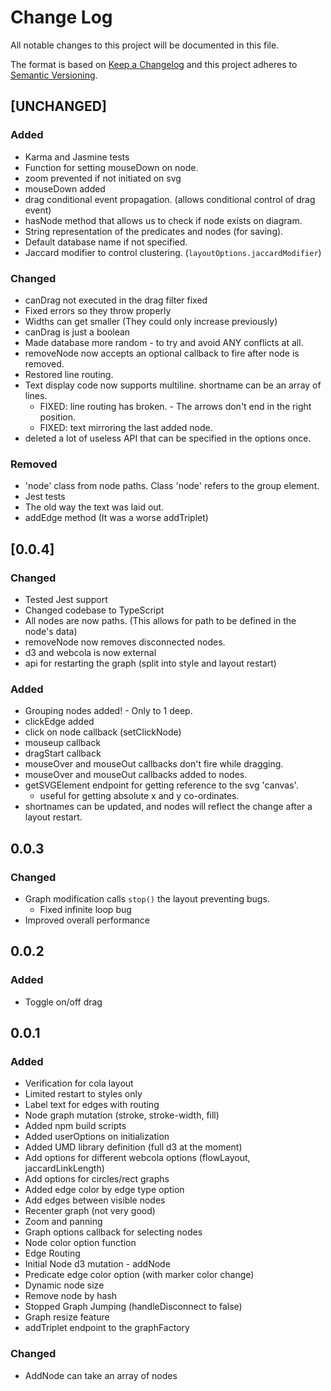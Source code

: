 # Change Log
All notable changes to this project will be documented in this file.

The format is based on [Keep a Changelog](http://keepachangelog.com/)
and this project adheres to [Semantic Versioning](http://semver.org/).

## [UNCHANGED]

### Added

 - Karma and Jasmine tests
 - Function for setting mouseDown on node.
 - zoom prevented if not initiated on svg
 - mouseDown added
 - drag conditional event propagation. (allows conditional control of drag event)
 - hasNode method that allows us to check if node exists on diagram.
 - String representation of the predicates and nodes (for saving).
 - Default database name if not specified.
 - Jaccard modifier to control clustering. (`layoutOptions.jaccardModifier`)

### Changed

 - canDrag not executed in the drag filter fixed
 - Fixed errors so they throw properly
 - Widths can get smaller (They could only increase previously)
 - canDrag is just a boolean
 - Made database more random - to try and avoid ANY conflicts at all.
 - removeNode now accepts an optional callback to fire after node is removed.
 - Restored line routing.
 - Text display code now supports multiline. shortname can be an array of lines.
    - FIXED: line routing has broken. - The arrows don't end in the right position.
    - FIXED: text mirroring the last added node.
 - deleted a lot of useless API that can be specified in the options once.

### Removed

 - 'node' class from node paths. Class 'node' refers to the group element.
 - Jest tests
 - The old way the text was laid out.
 - addEdge method (It was a worse addTriplet)

## [0.0.4]

### Changed

 - Tested Jest support
 - Changed codebase to TypeScript
 - All nodes are now paths. (This allows for path to be defined in the node's data)
 - removeNode now removes disconnected nodes.
 - d3 and webcola is now external
 - api for restarting the graph (split into style and layout restart)

### Added

 - Grouping nodes added! - Only to 1 deep.
 - clickEdge added
 - click on node callback (setClickNode)
 - mouseup callback
 - dragStart callback
 - mouseOver and mouseOut callbacks don't fire while dragging.
 - mouseOver and mouseOut callbacks added to nodes.
 - getSVGElement endpoint for getting reference to the svg 'canvas'.
    - useful for getting absolute x and y co-ordinates.
 - shortnames can be updated, and nodes will reflect the change after a layout restart.

## 0.0.3

### Changed

 - Graph modification calls `stop()` the layout preventing bugs.
    - Fixed infinite loop bug
 - Improved overall performance

## 0.0.2

### Added

 - Toggle on/off drag

## 0.0.1
### Added

 - Verification for cola layout
 - Limited restart to styles only
 - Label text for edges with routing
 - Node graph mutation (stroke, stroke-width, fill)
 - Added npm build scripts
 - Added userOptions on initialization
 - Added UMD library definition (full d3 at the moment)
 - Add options for different webcola options (flowLayout, jaccardLinkLength)
 - Add options for circles/rect graphs
 - Added edge color by edge type option
 - Add edges between visible nodes
 - Recenter graph (not very good)
 - Zoom and panning
 - Graph options callback for selecting nodes
 - Node color option function
 - Edge Routing
 - Initial Node d3 mutation - addNode
 - Predicate edge color option (with marker color change)
 - Dynamic node size
 - Remove node by hash
 - Stopped Graph Jumping (handleDisconnect to false)
 - Graph resize feature
 - addTriplet endpoint to the graphFactory

### Changed

 - AddNode can take an array of nodes
